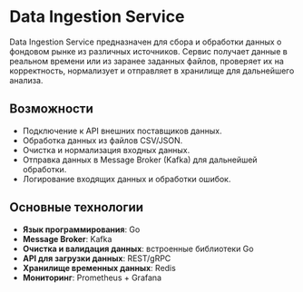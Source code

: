 # Data Ingestion Service

Data Ingestion Service предназначен для сбора и обработки данных о фондовом рынке из различных источников. Сервис получает данные в реальном времени или из заранее заданных файлов, проверяет их на корректность, нормализует и отправляет в хранилище для дальнейшего анализа.

## Возможности

- Подключение к API внешних поставщиков данных.
- Обработка данных из файлов CSV/JSON.
- Очистка и нормализация входных данных.
- Отправка данных в Message Broker (Kafka) для дальнейшей обработки.
- Логирование входящих данных и обработки ошибок.

## Основные технологии

- **Язык программирования**: Go
- **Message Broker**: Kafka
- **Очистка и валидация данных**: встроенные библиотеки Go
- **API для загрузки данных**: REST/gRPC
- **Хранилище временных данных**: Redis
- **Мониторинг**: Prometheus + Grafana

